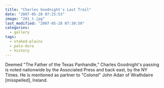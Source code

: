 ```yaml
---
title: "Charles Goodnight's Last Trail"
date: "2007-05-28 07:25:53"
image: "281_t.jpg"
last_modified: "2007-05-28 07:30:50"
categories:
  - gallery
tags:
  - staked-plains
  - palo-duro
  - history  
---
```


Deemed "The Father of the Texas Panhandle," Charles Goodnight's passing is noted nationwide by the Associated Press and back east, by the NY Times. He is mentioned as partner to "Colonel" John Adair  of Wrathdaire [misspelled], Ireland.
